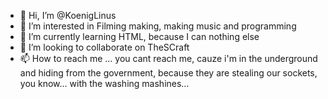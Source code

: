 - 👋 Hi, I’m @KoenigLinus
- 👀 I’m interested in Filming making, making music and programming
- 🌱 I’m currently learning HTML, because I can nothing else
- 💞️ I’m looking to collaborate on TheSCraft
- 📫 How to reach me ... you cant reach me, cauze i'm in the underground and hiding from the government, because they are stealing our sockets, you know… with the washing mashines…

<!---
KoenigLinus/KoenigLinus is a ✨ special ✨ repository because its `README.md` (this file) appears on your GitHub profile.
You can click the Preview link to take a look at your changes.
--->
